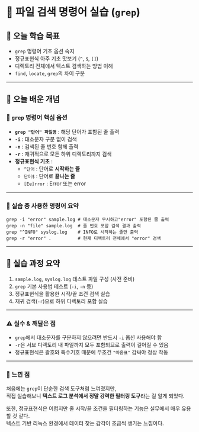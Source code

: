 # 📘 파일 검색 명령어 실습 (`grep`)

## 🎯 오늘 학습 목표
- `grep` 명령어 기초 옵션 숙지
- 정규표현식 아주 기초 맛보기 (`^`, `$`, `[]`)
- 디렉토리 전체에서 텍스트 검색하는 방법 이해
- `find`, `locate`, `grep`의 차이 구분

---

## 🧠 오늘 배운 개념

### 🔹 `grep` 명령어 핵심 옵션
- **`grep "단어" 파일명`** : 해당 단어가 포함된 줄 출력
- **`-i`** : 대소문자 구분 없이 검색  
- **`-n`** : 검색된 줄 번호 함께 출력  
- **`-r`** : 재귀적으로 모든 하위 디렉토리까지 검색  
- **정규표현식 기초** :  
  - `^단어` : 단어로 **시작하는 줄**  
  - `단어$` : 단어로 **끝나는 줄**  
  - `[Ee]rror` : Error 또는 error

---

### 🔹 실습 중 사용한 명령어 요약
```
grep -i "error" sample.log # 대소문자 무시하고"error" 포함된 줄 출력
grep -n "file" sample.log  # 줄 번호 포함 검색 결과 출력
grep "^INFO" syslog.log    # INFO로 시작하는 줄만 출력
grep -r "error" .          # 현재 디렉토리 전체에서 "error" 검색
```

---

## 🧪 실습 과정 요약
1. `sample.log`, `syslog.log` 테스트 파일 구성 (사전 준비)
2. `grep` 기본 사용법 테스트 (`-i`, `-n` 등)
3. 정규표현식을 활용한 시작/끝 조건 검색 실습
4. 재귀 검색(`-r`)으로 하위 디렉토리 포함 실습

---

### ⚠️ 실수 & 깨달은 점
- `grep`에서 대소문자를 구분하지 않으려면 반드시 `-i` 옵션 사용해야 함
- `-r`은 서브 디렉토리 내 파일까지 모두 포함되므로 출력이 길어질 수 있음
- 정규표현식은 괄호와 특수기호 때문에 무조건 `"따옴표"` 감싸야 정상 작동

---

### 💭 느낀 점
처음에는 `grep`이 단순한 검색 도구처럼 느껴졌지만,  
직접 실습해보니 **텍스트 로그 분석에서 정말 강력한 필터링 도구**라는 걸 알게 되었다.  

또한, 정규표현식은 어렵지만 줄 시작/끝 조건을 필터링하는 기능은 실무에서 매우 유용할 것 같다.  
텍스트 기반 리눅스 환경에서 데이터 찾는 감각이 조금씩 생기는 느낌이다.  


